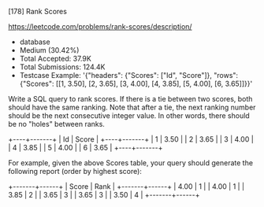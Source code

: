 [178] Rank Scores  

https://leetcode.com/problems/rank-scores/description/

* database
* Medium (30.42%)
* Total Accepted:    37.9K
* Total Submissions: 124.4K
* Testcase Example:  '{"headers": {"Scores": ["Id", "Score"]}, "rows": {"Scores": [[1, 3.50], [2, 3.65], [3, 4.00], [4, 3.85], [5, 4.00], [6, 3.65]]}}'

Write a SQL query to rank scores. If there is a tie between two scores, both should have the same ranking. Note that after a tie, the next ranking number should be the next consecutive integer value. In other words, there should be no "holes" between ranks.


+----+-------+
| Id | Score |
+----+-------+
| 1  | 3.50  |
| 2  | 3.65  |
| 3  | 4.00  |
| 4  | 3.85  |
| 5  | 4.00  |
| 6  | 3.65  |
+----+-------+


For example, given the above Scores table, your query should generate the following report (order by highest score):


+-------+------+
| Score | Rank |
+-------+------+
| 4.00  | 1    |
| 4.00  | 1    |
| 3.85  | 2    |
| 3.65  | 3    |
| 3.65  | 3    |
| 3.50  | 4    |
+-------+------+


